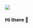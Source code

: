 <img src="https://capsule-render.vercel.app/api?type=waving&color=gradient&height=200&section=header&text=Seokyung&animation=fadeIn&fontAlign=70&&fontAlignY=45&fontSize=80" />

### Hi there 👋

<!--
**Seokyung/Seokyung** is a ✨ _special_ ✨ repository because its `README.md` (this file) appears on your GitHub profile.

Here are some ideas to get you started:

- 🔭 I’m currently working on ...
- 🌱 I’m currently learning ...
- 👯 I’m looking to collaborate on ...
- 🤔 I’m looking for help with ...
- 💬 Ask me about ...
- 📫 How to reach me: ...
- 😄 Pronouns: ...
- ⚡ Fun fact: ...
-->
